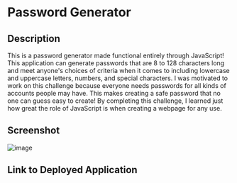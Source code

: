 # Password Generator

## Description

This is a password generator made functional entirely through JavaScript! This application can generate passwords that are 8 to 128 characters long and meet anyone's choices of criteria when it comes to including lowercase and uppercase letters, numbers, and special characters. I was motivated to work on this challenge because everyone needs passwords for all kinds of accounts people may have. This makes creating a safe password that no one can guess easy to create! By completing this challenge, I learned just how great the role of JavaScript is when creating a webpage for any use.

## Screenshot

![image](https://user-images.githubusercontent.com/128929611/233250438-eb982fd4-f953-4352-b8e1-db07443f0e30.png)

## Link to Deployed Application
